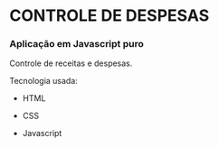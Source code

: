 # CONTROLE DE DESPESAS

### Aplicação em Javascript puro

Controle de receitas e despesas.

Tecnologia usada:

* HTML

* CSS

* Javascript

  ​
